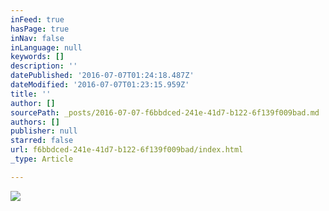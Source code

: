 ```yaml
---
inFeed: true
hasPage: true
inNav: false
inLanguage: null
keywords: []
description: ''
datePublished: '2016-07-07T01:24:18.487Z'
dateModified: '2016-07-07T01:23:15.959Z'
title: ''
author: []
sourcePath: _posts/2016-07-07-f6bbdced-241e-41d7-b122-6f139f009bad.md
authors: []
publisher: null
starred: false
url: f6bbdced-241e-41d7-b122-6f139f009bad/index.html
_type: Article

---
```

![](https://the-grid-user-content.s3-us-west-2.amazonaws.com/897670a3-d6c7-494b-a56d-ce4b21930d8a.jpg)
